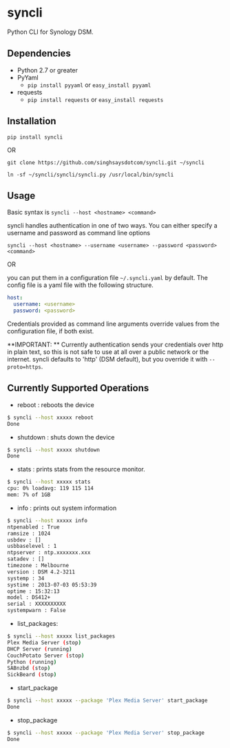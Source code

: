 syncli
======

Python CLI for Synology DSM.


Dependencies
------------

 + Python 2.7 or greater
 + PyYaml
   + `pip install pyyaml` or `easy_install pyyaml`
 + requests
   + `pip install requests` or `easy_install requests`


Installation
------------
```pip install syncli```

OR

```git clone https://github.com/singhsaysdotcom/syncli.git ~/syncli```

```ln -sf ~/syncli/syncli/syncli.py /usr/local/bin/syncli```



Usage
-----

Basic syntax is
```syncli --host <hostname> <command>```

syncli handles authentication in one of two ways. You can either specify a username and password as command line options

```syncli --host <hostname> --username <username> --password <password> <command>```

OR

you can put them in a configuration file `~/.syncli.yaml` by default. The config file is a yaml file with the following structure.

```yaml
host:
  username: <username>
  password: <password>
```

Credentials provided as command line arguments override values from the configuration file, if both exist.

**IMPORTANT: ** Currently authentication sends your credentials over http in plain text, so this is not safe to use at all over a public network or the internet. syncli defaults to 'http' (DSM default), but you override it with `--proto=https`.


Currently Supported Operations
------------------------------
 + reboot : reboots the device

```bash
$ syncli --host xxxxx reboot
Done
```

 + shutdown : shuts down the device

```bash
$ syncli --host xxxxx shutdown
Done
```

+ stats : prints stats from the resource monitor.

```bash
$ syncli --host xxxxx stats
cpu: 0% loadavg: 119 115 114
mem: 7% of 1GB
```

 + info : prints out system information

```bash
$ syncli --host xxxxx info
ntpenabled : True
ramsize : 1024
usbdev : []
usbbaselevel : 1
ntpserver : ntp.xxxxxxx.xxx
satadev : []
timezone : Melbourne
version : DSM 4.2-3211
systemp : 34
systime : 2013-07-03 05:53:39
optime : 15:32:13
model : DS412+
serial : XXXXXXXXXX
systempwarn : False
```

 + list_packages:

```bash
$ syncli --host xxxxx list_packages
Plex Media Server (stop)
DHCP Server (running)
CouchPotato Server (stop)
Python (running)
SABnzbd (stop)
SickBeard (stop)
```

 + start_package

```bash
$ syncli --host xxxxx --package 'Plex Media Server' start_package
Done
```

 + stop_package

```bash
$ syncli --host xxxxx --package 'Plex Media Server' stop_package
Done
```
